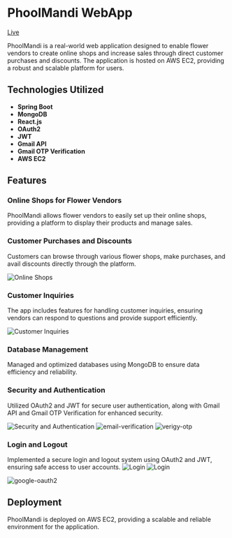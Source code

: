 # PhoolMandi WebApp

[Live](http://www.phoolmandi.in/)

PhoolMandi is a real-world web application designed to enable flower vendors to create online shops and increase sales through direct customer purchases and discounts. The application is hosted on AWS EC2, providing a robust and scalable platform for users.

## Technologies Utilized

- **Spring Boot**
- **MongoDB**
- **React.js**
- **OAuth2**
- **JWT**
- **Gmail API**
- **Gmail OTP Verification**
- **AWS EC2**

## Features

### Online Shops for Flower Vendors
PhoolMandi allows flower vendors to easily set up their online shops, providing a platform to display their products and manage sales.

### Customer Purchases and Discounts
Customers can browse through various flower shops, make purchases, and avail discounts directly through the platform.

![Online Shops](public/images/shoplistbyowner.png)
### Customer Inquiries
The app includes features for handling customer inquiries, ensuring vendors can respond to questions and provide support efficiently.

![Customer Inquiries](public/images/enquiryform.png)



### Database Management
Managed and optimized databases using MongoDB to ensure data efficiency and reliability.



### Security and Authentication
Utilized OAuth2 and JWT for secure user authentication, along with Gmail API and Gmail OTP Verification for enhanced security.

![Security and Authentication]()
![email-verification](https://github.com/durgesh4040/foolmandi-frontend/blob/be0287bb49f6675e67f16c47e5828ddc53a5448d/public/images/enquiryform.png)
![verigy-otp](https://github.com/durgesh4040/foolmandi-frontend/blob/d8cff69b3cbe4540d084d115c9d2b9231458f209/public/images/Screenshot%202024-07-30%20234023.png)


### Login and Logout
Implemented a secure login and logout system using OAuth2 and JWT, ensuring safe access to user accounts.
![Login](public/images/enquiryform.png)
![Login](https://github.com/durgesh4040/foolmandi-frontend/blob/d8cff69b3cbe4540d084d115c9d2b9231458f209/public/images/www.phoolmandi.in_login(Pixel%207).png)

![google-oauth2](https://github.com/durgesh4040/foolmandi-frontend/blob/d8cff69b3cbe4540d084d115c9d2b9231458f209/public/images/Screenshot%202024-07-30%20233910.png)
## Deployment

PhoolMandi is deployed on AWS EC2, providing a scalable and reliable environment for the application.



